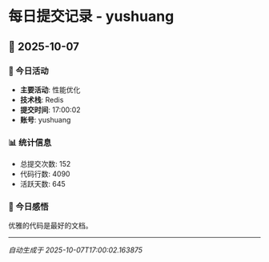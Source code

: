 # 每日提交记录 - yushuang

## 📅 2025-10-07

### 🎯 今日活动
- **主要活动**: 性能优化
- **技术栈**: Redis
- **提交时间**: 17:00:02
- **账号**: yushuang

### 📊 统计信息
- 总提交次数: 152
- 代码行数: 4090
- 活跃天数: 645

### 💭 今日感悟
优雅的代码是最好的文档。

---
*自动生成于 2025-10-07T17:00:02.163875*

